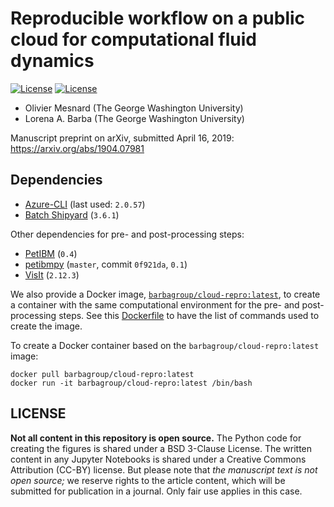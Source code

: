 # Reproducible workflow on a public cloud for computational fluid dynamics

[![License](https://img.shields.io/badge/License-BSD%203--Clause-blue.svg)](https://github.com/barbagroup/cloud-repro/raw/master/LICENSE)
[![License](https://img.shields.io/badge/Zenodo-10.5281/zenodo.2642711-informational.svg)](https://doi.org/10.5281/zenodo.2642711)

* Olivier Mesnard (The George Washington University)
* Lorena A. Barba (The George Washington University)

Manuscript preprint on arXiv, submitted April 16, 2019: https://arxiv.org/abs/1904.07981

## Dependencies

* [Azure-CLI](https://github.com/Azure/azure-cli) (last used: `2.0.57`)
* [Batch Shipyard](https://github.com/Azure/batch-shipyard) (`3.6.1`)

Other dependencies for pre- and post-processing steps:

* [PetIBM](https://github.com/barbagroup/PetIBM) (`0.4`)
* [petibmpy](https://github.com/mesnardo/petibmpy) (`master`, commit `0f921da`, `0.1`)
* [VisIt](https://wci.llnl.gov/simulation/computer-codes/visit) (`2.12.3`)

We also provide a Docker image, [`barbagroup/cloud-repro:latest`](https://cloud.docker.com/u/barbagroup/repository/docker/barbagroup/cloud-repro), to create a container with the same computational environment for the pre- and post-processing steps.
See this [Dockerfile](https://github.com/barbagroup/cloud-repro/blob/master/docker/prepost/Dockerfile) to have the list of commands used to create the image.

To create a Docker container based on the `barbagroup/cloud-repro:latest` image:

```shell
docker pull barbagroup/cloud-repro:latest
docker run -it barbagroup/cloud-repro:latest /bin/bash
```

## LICENSE

**Not all content in this repository is open source.** The Python code for creating the figures is shared under a BSD 3-Clause License.
The written content in any Jupyter Notebooks is shared under a Creative Commons Attribution (CC-BY) license.
But please note that _the manuscript text is not open source;_ we reserve rights to the article content, which will be submitted for publication in a journal.
Only fair use applies in this case.
